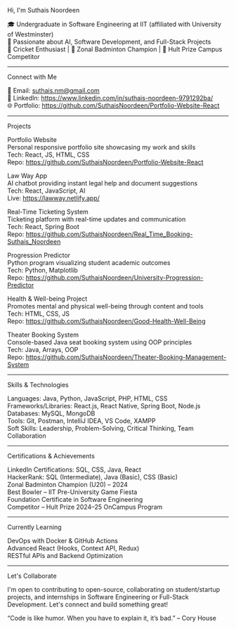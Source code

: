 Hi, I'm Suthais Noordeen

🎓 Undergraduate in Software Engineering at IIT (affiliated with University of Westminster)  
🔧 Passionate about AI, Software Development, and Full-Stack Projects  
🏏 Cricket Enthusiast | 🏸 Zonal Badminton Champion | 🤖 Hult Prize Campus Competitor

---

Connect with Me

📧 Email: suthais.nm@gmail.com  
💼 LinkedIn: https://www.linkedin.com/in/suthais-noordeen-9791292ba/  
🌐 Portfolio: https://github.com/SuthaisNoordeen/Portfolio-Website-React  

---

Projects

Portfolio Website  
Personal responsive portfolio site showcasing my work and skills  
Tech: React, JS, HTML, CSS  
Repo: https://github.com/SuthaisNoordeen/Portfolio-Website-React  

Law Way App  
AI chatbot providing instant legal help and document suggestions  
Tech: React, JavaScript, AI  
Live: https://lawway.netlify.app/  

Real-Time Ticketing System  
Ticketing platform with real-time updates and communication  
Tech: React, Spring Boot  
Repo: https://github.com/SuthaisNoordeen/Real_Time_Booking-Suthais_Noordeen  

Progression Predictor  
Python program visualizing student academic outcomes  
Tech: Python, Matplotlib  
Repo: https://github.com/SuthaisNoordeen/University-Progression-Predictor  

Health & Well-being Project  
Promotes mental and physical well-being through content and tools  
Tech: HTML, CSS, JS  
Repo: https://github.com/SuthaisNoordeen/Good-Health-Well-Being  

Theater Booking System  
Console-based Java seat booking system using OOP principles  
Tech: Java, Arrays, OOP  
Repo: https://github.com/SuthaisNoordeen/Theater-Booking-Management-System  

---

Skills & Technologies

Languages: Java, Python, JavaScript, PHP, HTML, CSS  
Frameworks/Libraries: React.js, React Native, Spring Boot, Node.js  
Databases: MySQL, MongoDB  
Tools: Git, Postman, IntelliJ IDEA, VS Code, XAMPP  
Soft Skills: Leadership, Problem-Solving, Critical Thinking, Team Collaboration

---

Certifications & Achievements

LinkedIn Certifications: SQL, CSS, Java, React  
HackerRank: SQL (Intermediate), Java (Basic), CSS (Basic)  
Zonal Badminton Champion (U20) – 2024  
Best Bowler – IIT Pre-University Game Fiesta  
Foundation Certificate in Software Engineering  
Competitor – Hult Prize 2024–25 OnCampus Program

---

Currently Learning

DevOps with Docker & GitHub Actions  
Advanced React (Hooks, Context API, Redux)  
RESTful APIs and Backend Optimization

---

Let's Collaborate

I'm open to contributing to open-source, collaborating on student/startup projects, and internships in Software Engineering or Full-Stack Development. Let's connect and build something great!

“Code is like humor. When you have to explain it, it’s bad.” – Cory House
